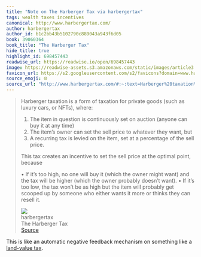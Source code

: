 ```yaml
---
title: "Note on The Harberger Tax via harbergertax"
tags: wealth taxes incentives
canonical: http://www.harbergertax.com/
author: harbergertax
author_id: b1c2bb43b5102790c889043a943f6d05
book: 39060364
book_title: "The Harberger Tax"
hide_title: true
highlight_id: 698457443
readwise_url: https://readwise.io/open/698457443
image: https://readwise-assets.s3.amazonaws.com/static/images/article3.5c705a01b476.png
favicon_url: https://s2.googleusercontent.com/s2/favicons?domain=www.harbergertax.com
source_emoji: 🌐
source_url: "http://www.harbergertax.com/#:~:text=Harberger%20taxation%20is,can%20resell%20it."
---
```


> Harberger taxation is a form of taxation for private goods (such as luxury cars, or NFTs), where:
> 
> 1.  The item in question is continuously set on auction (anyone can buy it at any time)
> 2.  The item’s owner can set the sell price to whatever they want, but
> 3.  A recurring tax is levied on the item, set at a percentage of the sell price.
> 
> This tax creates an incentive to set the sell price at the optimal point, because
> 
> •   If it’s too high, no one will buy it (which the owner might want) and the tax will be higher (which the owner probably doesn’t want).
> •   If it’s too low, the tax won’t be as high but the item will probably get scooped up by someone who either wants it more or thinks they can resell it.
> <div class="quoteback-footer"><div class="quoteback-avatar"><img class="mini-favicon" src="https://s2.googleusercontent.com/s2/favicons?domain=www.harbergertax.com"></div><div class="quoteback-metadata"><div class="metadata-inner"><span style="display:none">FROM:</span><div aria-label="harbergertax" class="quoteback-author"> harbergertax</div><div aria-label="The Harberger Tax" class="quoteback-title"> The Harberger Tax</div></div></div><div class="quoteback-backlink"><a target="_blank" aria-label="go to the full text of this quotation" rel="noopener" href="http://www.harbergertax.com/#:~:text=Harberger%20taxation%20is,can%20resell%20it." class="quoteback-arrow"> Source</a></div></div>

This is like an automatic negative feedback mechanism on something like a [land-value tax](https://www.joshbeckman.org/notes/662782768).